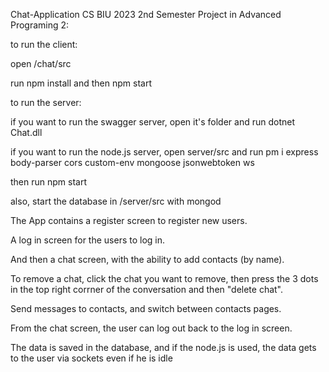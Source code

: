Chat-Application
CS BIU 2023 2nd Semester Project in Advanced Programing 2:

to run the client:

open /chat/src

run npm install and then npm start

to run the server:

if you want to run the swagger server, open it's folder and run dotnet Chat.dll

if you want to run the node.js server, open server/src and run pm i express body-parser cors custom-env mongoose jsonwebtoken ws

then run npm start

also, start the database in /server/src with mongod

The App contains a register screen to register new users.

A log in screen for the users to log in.

And then a chat screen, with the ability to add contacts (by name).

To remove a chat, click the chat you want to remove, then press the 3 dots in the top right corrner of the conversation and then "delete chat".

Send messages to contacts, and switch between contacts pages.

From the chat screen, the user can log out back to the log in screen.

The data is saved in the database, and if the node.js is used, the data gets to the user via sockets even if he is idle

